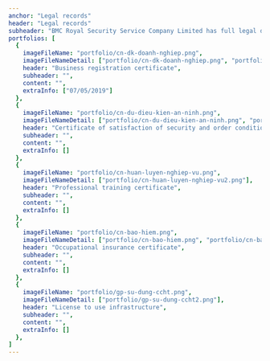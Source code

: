 ```yaml
---
anchor: "Legal records"
header: "Legal records"
subheader: "BMC Royal Security Service Company Limited has full legal documents."
portfolios: [
  {
    imageFileName: "portfolio/cn-dk-doanh-nghiep.png",
    imageFileNameDetail: ["portfolio/cn-dk-doanh-nghiep.png", "portfolio/cn-dk-doanh-nghiep2.png"],
    header: "Business registration certificate",
    subheader: "",
    content: "",
    extraInfo: ["07/05/2019"]
  },
  {
    imageFileName: "portfolio/cn-du-dieu-kien-an-ninh.png",
    imageFileNameDetail: ["portfolio/cn-du-dieu-kien-an-ninh.png", "portfolio/cn-du-dieu-kien-an-ninh2.png"],
    header: "Certificate of satisfaction of security and order conditions",
    subheader: "",
    content: "",
    extraInfo: []
  },
  {
    imageFileName: "portfolio/cn-huan-luyen-nghiep-vu.png",
    imageFileNameDetail: ["portfolio/cn-huan-luyen-nghiep-vu2.png"],
    header: "Professional training certificate",
    subheader: "",
    content: "",
    extraInfo: []
  },
  {
    imageFileName: "portfolio/cn-bao-hiem.png",
    imageFileNameDetail: ["portfolio/cn-bao-hiem.png", "portfolio/cn-bao-hiem2.png"],
    header: "Occupational insurance certificate",
    subheader: "",
    content: "",
    extraInfo: []
  },
  {
    imageFileName: "portfolio/gp-su-dung-ccht.png",
    imageFileNameDetail: ["portfolio/gp-su-dung-ccht2.png"],
    header: "License to use infrastructure",
    subheader: "",
    content: "",
    extraInfo: []
  },
]
---
```

